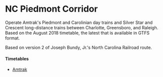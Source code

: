 # NC Piedmont Corridor

Operate Amtrak's Piedmont and Carolinian day trains and Silver Star and Crescent
long-distance trains between Charlotte, Greensboro, and Raleigh. Based on the
August 2018 timetable, the latest that is available in GTFS format.

Based on version 2 of Joseph Bundy, Jr.'s North Carolina Railroad route.

#### Timetables

* [Amtrak](https://web.archive.org/web/20180922164720/https://www.amtrak.com/content/dam/projects/dotcom/english/public/documents/timetables/Amtrak-System-Timetable-060118.pdf)
